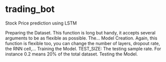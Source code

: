 # trading_bot
Stock Price prediction using LSTM 


Preparing the Dataset. This function is long but handy, it accepts several arguments to be as flexible as possible. The...
Model Creation. Again, this function is flexible too, you can change the number of layers, dropout rate, the RNN cell,...
Training the Model. TEST_SIZE: The testing sample rate. For instance 0.2 means 20% of the total dataset.
Testing the Model.
